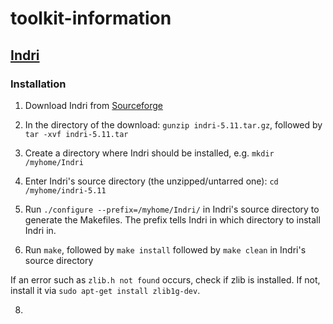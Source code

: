 # toolkit-information

## [Indri](https://www.lemurproject.org/indri/)


### Installation
1) Download Indri from [Sourceforge](https://sourceforge.net/projects/lemur/files/lemur/indri-5.11/indri-5.11.tar.gz/download)

2) In the directory of the download: `gunzip indri-5.11.tar.gz`, followed by `tar -xvf indri-5.11.tar`

4) Create a directory where Indri should be installed, e.g. `mkdir /myhome/Indri`

5) Enter Indri's source directory (the unzipped/untarred one): `cd /myhome/indri-5.11`

6) Run `./configure --prefix=/myhome/Indri/` in Indri's source directory to generate the Makefiles. The prefix tells Indri in which directory to install Indri in.

7) Run `make`, followed by `make install` followed by `make clean` in Indri's source directory

If an error such as `zlib.h not found` occurs, check if zlib is installed. If not, install it via `sudo apt-get install zlib1g-dev`.

8) 
